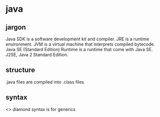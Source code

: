 # java

## jargon

Java SDK is a software development kit and compiler.
JRE is a runtime environment.
JVM is a virtual machine that interprets compiled bytecode.
Java SE (Standard Edition) Runtime is a runtime that come with Java SE.
J2SE, Java 2 Standard Edition.

## structure

.java files are compiled into .class files

## syntax

<> diamond syntax is for generics

